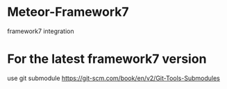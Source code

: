 # Meteor-Framework7
framework7 integration
# For the latest framework7 version
use git submodule
https://git-scm.com/book/en/v2/Git-Tools-Submodules
